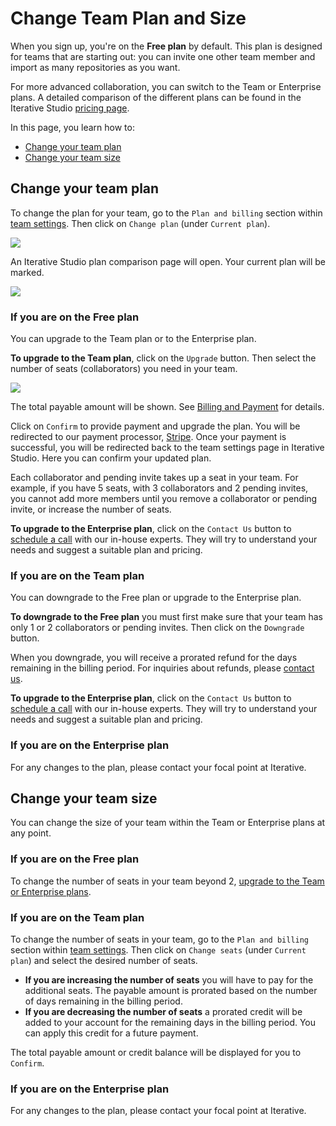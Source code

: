 # Change Team Plan and Size

When you sign up, you're on the **Free plan** by default. This plan is designed
for teams that are starting out: you can invite one other team member and import
as many repositories as you want.

For more advanced collaboration, you can switch to the Team or Enterprise plans.
A detailed comparison of the different plans can be found in the Iterative
Studio [pricing page](https://studio.iterative.ai/pricing).

In this page, you learn how to:

- [Change your team plan](#change-your-team-plan)
- [Change your team size](#change-your-team-size)

## Change your team plan

To change the plan for your team, go to the `Plan and billing` section within
[team settings]. Then click on `Change plan` (under `Current plan`).

![](https://static.iterative.ai/img/studio/team_settings_plan_and_billing.png)

An Iterative Studio plan comparison page will open. Your current plan will be
marked.

![](https://static.iterative.ai/img/studio/team_settings_plans_and_features.png)

[team settings]: /doc/studio/user-guide/teams#settings

### If you are on the Free plan

You can upgrade to the Team plan or to the Enterprise plan.

**To upgrade to the Team plan**, click on the `Upgrade` button. Then select the
number of seats (collaborators) you need in your team.

![](https://static.iterative.ai/img/studio/team_settings_select_seats.png)

The total payable amount will be shown. See
[Billing and Payment](/doc/studio/user-guide/billing-and-payment) for details.

Click on `Confirm` to provide payment and upgrade the plan. You will be
redirected to our payment processor, [Stripe](https://stripe.com/). Once your
payment is successful, you will be redirected back to the team settings page in
Iterative Studio. Here you can confirm your updated plan.

<admon>

Each collaborator and pending invite takes up a seat in your team. For example,
if you have 5 seats, with 3 collaborators and 2 pending invites, you cannot add
more members until you remove a collaborator or pending invite, or increase the
number of seats.

</admon>

**To upgrade to the Enterprise plan**, click on the `Contact Us` button to
[schedule a call] with our in-house experts. They will try to understand your
needs and suggest a suitable plan and pricing.

[schedule a call]: https://calendly.com/gtm-2/studio-introduction

### If you are on the Team plan

You can downgrade to the Free plan or upgrade to the Enterprise plan.

**To downgrade to the Free plan** you must first make sure that your team has
only 1 or 2 collaborators or pending invites. Then click on the `Downgrade`
button.

When you downgrade, you will receive a prorated refund for the days remaining in
the billing period. For inquiries about refunds, please [contact us].

[contact us]: /doc/studio/troubleshooting#support

**To upgrade to the Enterprise plan**, click on the `Contact Us` button to
[schedule a call] with our in-house experts. They will try to understand your
needs and suggest a suitable plan and pricing.

### If you are on the Enterprise plan

For any changes to the plan, please contact your focal point at Iterative.

## Change your team size

You can change the size of your team within the Team or Enterprise plans at any
point.

### If you are on the Free plan

To change the number of seats in your team beyond 2,
[upgrade to the Team or Enterprise plans](#change-your-team-plan).

### If you are on the Team plan

To change the number of seats in your team, go to the `Plan and billing` section
within [team settings]. Then click on `Change seats` (under `Current plan`) and
select the desired number of seats.

- **If you are increasing the number of seats** you will have to pay for the
  additional seats. The payable amount is prorated based on the number of days
  remaining in the billing period.
- **If you are decreasing the number of seats** a prorated credit will be added
  to your account for the remaining days in the billing period. You can apply
  this credit for a future payment.

The total payable amount or credit balance will be displayed for you to
`Confirm`.

### If you are on the Enterprise plan

For any changes to the plan, please contact your focal point at Iterative.
